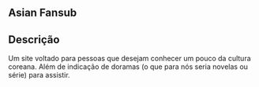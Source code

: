 ## Asian Fansub

## Descrição 
Um site voltado para pessoas que desejam conhecer um pouco da cultura coreana. Além de indicação de doramas (o que para nós seria novelas ou série)
para assistir.
